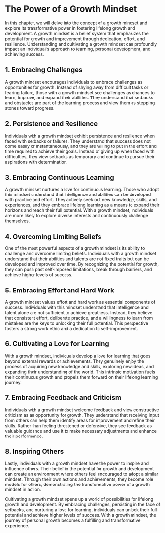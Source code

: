 The Power of a Growth Mindset
======================================

In this chapter, we will delve into the concept of a growth mindset and explore its transformative power in fostering lifelong growth and development. A growth mindset is a belief system that emphasizes the potential for growth and improvement through dedication, effort, and resilience. Understanding and cultivating a growth mindset can profoundly impact an individual's approach to learning, personal development, and achieving success.

**1. Embracing Challenges**
---------------------------

A growth mindset encourages individuals to embrace challenges as opportunities for growth. Instead of shying away from difficult tasks or fearing failure, those with a growth mindset see challenges as chances to learn, improve, and expand their abilities. They understand that setbacks and obstacles are part of the learning process and view them as stepping stones toward progress.

**2. Persistence and Resilience**
---------------------------------

Individuals with a growth mindset exhibit persistence and resilience when faced with setbacks or failures. They understand that success does not come easily or instantaneously, and they are willing to put in the effort and time required to achieve their goals. Instead of giving up when faced with difficulties, they view setbacks as temporary and continue to pursue their aspirations with determination.

**3. Embracing Continuous Learning**
------------------------------------

A growth mindset nurtures a love for continuous learning. Those who adopt this mindset understand that intelligence and abilities can be developed with practice and effort. They actively seek out new knowledge, skills, and experiences, and they embrace lifelong learning as a means to expand their horizons and reach their full potential. With a growth mindset, individuals are more likely to explore diverse interests and continuously challenge themselves.

**4. Overcoming Limiting Beliefs**
----------------------------------

One of the most powerful aspects of a growth mindset is its ability to challenge and overcome limiting beliefs. Individuals with a growth mindset understand that their abilities and talents are not fixed traits but can be developed and improved over time. By recognizing the potential for growth, they can push past self-imposed limitations, break through barriers, and achieve higher levels of success.

**5. Embracing Effort and Hard Work**
-------------------------------------

A growth mindset values effort and hard work as essential components of success. Individuals with this mindset understand that intelligence and talent alone are not sufficient to achieve greatness. Instead, they believe that consistent effort, deliberate practice, and a willingness to learn from mistakes are the keys to unlocking their full potential. This perspective fosters a strong work ethic and a dedication to self-improvement.

**6. Cultivating a Love for Learning**
--------------------------------------

With a growth mindset, individuals develop a love for learning that goes beyond external rewards or achievements. They genuinely enjoy the process of acquiring new knowledge and skills, exploring new ideas, and expanding their understanding of the world. This intrinsic motivation fuels their continuous growth and propels them forward on their lifelong learning journey.

**7. Embracing Feedback and Criticism**
---------------------------------------

Individuals with a growth mindset welcome feedback and view constructive criticism as an opportunity for growth. They understand that receiving input from others can help them identify areas for improvement and refine their skills. Rather than feeling threatened or defensive, they see feedback as valuable guidance and use it to make necessary adjustments and enhance their performance.

**8. Inspiring Others**
-----------------------

Lastly, individuals with a growth mindset have the power to inspire and influence others. Their belief in the potential for growth and development can create an environment where others feel encouraged to adopt a similar mindset. Through their own actions and achievements, they become role models for others, demonstrating the transformative power of a growth mindset in action.

Cultivating a growth mindset opens up a world of possibilities for lifelong growth and development. By embracing challenges, persisting in the face of setbacks, and nurturing a love for learning, individuals can unlock their full potential and achieve higher levels of success. With a growth mindset, the journey of personal growth becomes a fulfilling and transformative experience.
